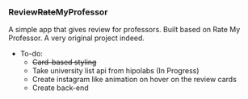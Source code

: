 ### Review~~Rate~~MyProfessor

A simple app that gives review for professors. Built based on Rate My Professor. A very original project indeed.

- To-do:
  - ~~Card-based styling~~
  - Take university list api from hipolabs (In Progress)
  - Create instagram like animation on hover on the review cards
  - Create back-end
